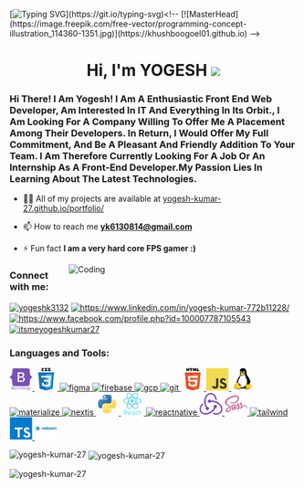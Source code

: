 [![Typing SVG](https://readme-typing-svg.herokuapp.com?color=%2340BCFA&size=36&lines=Welcome+To+Yogesh's+GitHub+Profile!)](https://git.io/typing-svg)<!-- [![MasterHead](https://image.freepik.com/free-vector/programming-concept-illustration_114360-1351.jpg)](https://khushboogoel01.github.io) -->

<h1 align="center">Hi, I'm YOGESH <img src="https://raw.githubusercontent.com/MartinHeinz/MartinHeinz/master/wave.gif" width="30px"></h1>

<h3 align="left">Hi There! I Am Yogesh! I Am A Enthusiastic Front End Web Developer, Am Interested In IT And Everything In Its Orbit., I Am Looking For A Company Willing To Offer Me A Placement Among Their Developers. In Return, I Would Offer My Full Commitment, And Be A Pleasant And Friendly Addition To Your Team. I Am Therefore Currently Looking For A Job Or An Internship As A Front-End Developer.My Passion Lies In Learning About The Latest Technologies.</h3>

<!-- <p align="center"> <img src="https://komarev.com/ghpvc/?username=yogesh-kumar-27&label=Profile%20views&color=0e75b6&style=flat" alt="yogesh-kumar-27" /> </p> -->

<!-- <p align="left"> <a href="https://github.com/ryo-ma/github-profile-trophy"><img src="https://github-profile-trophy.vercel.app/?username=yogesh-kumar-27" alt="yogesh-kumar-27" /></a> </p> -->

- 👨‍💻 All of my projects are available at [yogesh-kumar-27.github.io/portfolio/](yogesh-kumar-27.github.io/portfolio/)

- 📫 How to reach me **yk6130814@gmail.com**

- ⚡ Fun fact **I am a very hard core FPS gamer :)**
 <img align="right" alt="Coding" width="400" src="https://cdn.dribbble.com/users/2646423/screenshots/5507196/computer.gif"/>

<h3 align="left">Connect with me:</h3>
<p align="left">
<a href="https://twitter.com/yogeshk3132" target="blank"><img align="center" src="https://raw.githubusercontent.com/rahuldkjain/github-profile-readme-generator/master/src/images/icons/Social/twitter.svg" alt="yogeshk3132" height="30" width="40" /></a>
<a href="https://www.linkedin.com/in/yogesh-kumar-772b11228/" target="blank"><img align="center" src="https://raw.githubusercontent.com/rahuldkjain/github-profile-readme-generator/master/src/images/icons/Social/linked-in-alt.svg" alt="https://www.linkedin.com/in/yogesh-kumar-772b11228/" height="30" width="40" /></a>
<a href="https://fb.com/https://www.facebook.com/profile.php?id=100007787105543" target="blank"><img align="center" src="https://raw.githubusercontent.com/rahuldkjain/github-profile-readme-generator/master/src/images/icons/Social/facebook.svg" alt="https://www.facebook.com/profile.php?id=100007787105543" height="30" width="40" /></a>
<a href="https://instagram.com/itsmeyogeshkumar27" target="blank"><img align="center" src="https://raw.githubusercontent.com/rahuldkjain/github-profile-readme-generator/master/src/images/icons/Social/instagram.svg" alt="itsmeyogeshkumar27" height="30" width="40" /></a>
</p>

<h3 align="left">Languages and Tools:</h3>
<p align="left"> <a href="https://getbootstrap.com" target="_blank" rel="noreferrer"> <img src="https://raw.githubusercontent.com/devicons/devicon/master/icons/bootstrap/bootstrap-plain-wordmark.svg" alt="bootstrap" width="40" height="40"/> </a> <a href="https://www.w3schools.com/css/" target="_blank" rel="noreferrer"> <img src="https://raw.githubusercontent.com/devicons/devicon/master/icons/css3/css3-original-wordmark.svg" alt="css3" width="40" height="40"/> </a> <a href="https://www.figma.com/" target="_blank" rel="noreferrer"> <img src="https://www.vectorlogo.zone/logos/figma/figma-icon.svg" alt="figma" width="40" height="40"/> </a> <a href="https://firebase.google.com/" target="_blank" rel="noreferrer"> <img src="https://www.vectorlogo.zone/logos/firebase/firebase-icon.svg" alt="firebase" width="40" height="40"/> </a> <a href="https://cloud.google.com" target="_blank" rel="noreferrer"> <img src="https://www.vectorlogo.zone/logos/google_cloud/google_cloud-icon.svg" alt="gcp" width="40" height="40"/> </a> <a href="https://git-scm.com/" target="_blank" rel="noreferrer"> <img src="https://www.vectorlogo.zone/logos/git-scm/git-scm-icon.svg" alt="git" width="40" height="40"/> </a> <a href="https://www.w3.org/html/" target="_blank" rel="noreferrer"> <img src="https://raw.githubusercontent.com/devicons/devicon/master/icons/html5/html5-original-wordmark.svg" alt="html5" width="40" height="40"/> </a> <a href="https://developer.mozilla.org/en-US/docs/Web/JavaScript" target="_blank" rel="noreferrer"> <img src="https://raw.githubusercontent.com/devicons/devicon/master/icons/javascript/javascript-original.svg" alt="javascript" width="40" height="40"/> </a> <a href="https://www.linux.org/" target="_blank" rel="noreferrer"> <img src="https://raw.githubusercontent.com/devicons/devicon/master/icons/linux/linux-original.svg" alt="linux" width="40" height="40"/> </a> <a href="https://materializecss.com/" target="_blank" rel="noreferrer"> <img src="https://raw.githubusercontent.com/prplx/svg-logos/5585531d45d294869c4eaab4d7cf2e9c167710a9/svg/materialize.svg" alt="materialize" width="40" height="40"/> </a> <a href="https://nextjs.org/" target="_blank" rel="noreferrer"> <img src="https://cdn.worldvectorlogo.com/logos/nextjs-2.svg" alt="nextjs" width="40" height="40"/> </a> <a href="https://www.python.org" target="_blank" rel="noreferrer"> <img src="https://raw.githubusercontent.com/devicons/devicon/master/icons/python/python-original.svg" alt="python" width="40" height="40"/> </a> <a href="https://reactjs.org/" target="_blank" rel="noreferrer"> <img src="https://raw.githubusercontent.com/devicons/devicon/master/icons/react/react-original-wordmark.svg" alt="react" width="40" height="40"/> </a> <a href="https://reactnative.dev/" target="_blank" rel="noreferrer"> <img src="https://reactnative.dev/img/header_logo.svg" alt="reactnative" width="40" height="40"/> </a> <a href="https://redux.js.org" target="_blank" rel="noreferrer"> <img src="https://raw.githubusercontent.com/devicons/devicon/master/icons/redux/redux-original.svg" alt="redux" width="40" height="40"/> </a> <a href="https://sass-lang.com" target="_blank" rel="noreferrer"> <img src="https://raw.githubusercontent.com/devicons/devicon/master/icons/sass/sass-original.svg" alt="sass" width="40" height="40"/> </a> <a href="https://tailwindcss.com/" target="_blank" rel="noreferrer"> <img src="https://www.vectorlogo.zone/logos/tailwindcss/tailwindcss-icon.svg" alt="tailwind" width="40" height="40"/> </a> <a href="https://www.typescriptlang.org/" target="_blank" rel="noreferrer"> <img src="https://raw.githubusercontent.com/devicons/devicon/master/icons/typescript/typescript-original.svg" alt="typescript" width="40" height="40"/> </a> <a href="https://webpack.js.org" target="_blank" rel="noreferrer"> <img src="https://raw.githubusercontent.com/devicons/devicon/d00d0969292a6569d45b06d3f350f463a0107b0d/icons/webpack/webpack-original-wordmark.svg" alt="webpack" width="40" height="40"/> </a> </p>

<p><img align="left" src="https://github-readme-stats.vercel.app/api/top-langs?username=yogesh-kumar-27&show_icons=true&locale=en&layout=compact" alt="yogesh-kumar-27" /></p>

<p>&nbsp;<img align="center" src="https://github-readme-stats.vercel.app/api?username=yogesh-kumar-27&show_icons=true&locale=en" alt="yogesh-kumar-27" /></p>

<p><img align="center" src="https://github-readme-streak-stats.herokuapp.com/?user=yogesh-kumar-27&" alt="yogesh-kumar-27" /></p>

